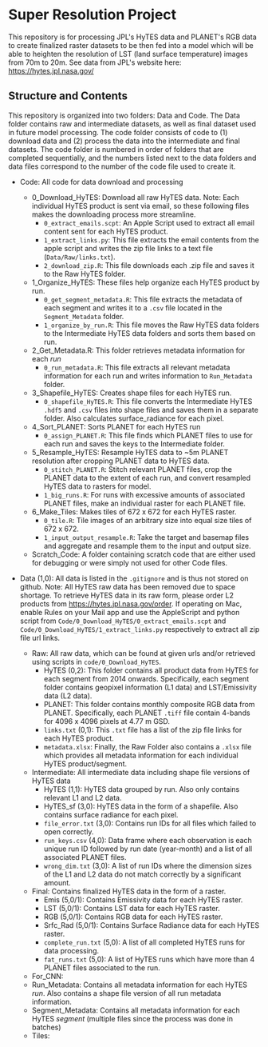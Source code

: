 # Super Resolution Project
This repository is for processing JPL's HyTES data and PLANET's RGB data to create finalized raster datasets to be then fed into a model which will be able to heighten the resolution of LST (land surface temperature) images from 70m to 20m.
See data from JPL's website here: https://hytes.jpl.nasa.gov/


## Structure and Contents

This repository is organized into two folders: Data and Code. The Data folder contains raw and intermediate datasets, as well as final dataset used in future model processing. The code folder consists of code to (1) download data and (2) process the data into the intermediate and final datasets. The code folder is numbered in order of folders that are completed sequentially, and the numbers listed next to the data folders and data files correspond to the number of the code file used to create it.

* Code: All code for data download and processing

    * 0_Download_HyTES: Download all raw HyTES data. Note: Each individual HyTES product is sent via email, so these following files makes the downloading process more streamline.
        * `0_extract_emails.scpt`: An Apple Script used to extract all email content sent for each HyTES product.
        * `1_extract_links.py`: This file extracts the email contents from the apple script and writes the zip file links to a text file (`Data/Raw/links.txt`).
        * `2_download_zip.R`: This file downloads each .zip file and saves it to the Raw HyTES folder.
    * 1_Organize_HyTES: These files help organize each HyTES product by run.
        * `0_get_segment_metadata.R`: This file extracts the metadata of each segment and writes it to a `.csv` file located in the `Segment_Metadata` folder.
        * `1_organize_by_run.R`: This file moves the Raw HyTES data folders to the Intermediate HyTES data folders and sorts them based on run.
    * 2_Get_Metadata.R: This folder retrieves metadata information for each *run*
        * `0_run_metadata.R`: This file extracts all relevant metadata information for each run and writes information to `Run_Metadata` folder.
    * 3_Shapefile_HyTES: Creates shape files for each HyTES run.
        * `0_shapefile_HyTES.R`: This file converts the Intermediate HyTES `.hdf5` and `.csv` files into shape files and saves them in a separate folder. Also calculates surface_radiance for each pixel.
    * 4_Sort_PLANET: Sorts PLANET for each HyTES run
        * `0_assign_PLANET.R`: This file finds which PLANET files to use for each run and saves the keys to the Intermediate folder.
    * 5_Resample_HyTES: Resample HyTES data to ~5m PLANET resolution after cropping PLANET data to HyTES data.
        * `0_stitch_PLANET.R`: Stitch relevant PLANET files, crop the PLANET data to the extent of each run, and convert resampled HyTES data to rasters for model.
        * `1_big_runs.R`: For runs with excessive amounts of associated PLANET files, make an individual raster for each PLANET file.
    * 6_Make_Tiles: Makes tiles of 672 x 672 for each HyTES raster.
        * `0_tile.R`: Tile images of an arbitrary size into equal size tiles of 672 x 672.
        * `1_input_output_resample.R`: Take the target and basemap files and aggregate and resample them to the input and output size.
    * Scratch_Code: A folder containing scratch code that are either used for debugging or were simply not used for other Code files.


* Data (1,0): All data is listed in the `.gitignore` and is thus not stored on github. Note: All HyTES raw data has been removed due to space shortage. To retrieve HyTES data in its raw form, please order L2 products from https://hytes.jpl.nasa.gov/order. If operating on Mac, enable Rules on your Mail app and use the AppleScript and python script from `Code/0_Download_HyTES/0_extract_emails.scpt` and `Code/0_Download_HyTES/1_extract_links.py` respectively to extract all zip file url links.

    * Raw: All raw data, which can be found at given urls and/or retrieved using scripts in `code/0_Download_HyTES`. 
        * HyTES (0,2): This folder contains all product data from HyTES for each segment from 2014 onwards. Specifically, each segment folder contains geopixel information (L1 data) and LST/Emissivity data (L2 data). 
        * PLANET: This folder contains monthly composite RGB data from PLANET. Specifically, each PLANET `.tiff` file contain 4-bands for 4096 x 4096 pixels at 4.77 m GSD. 
        * `links.txt` (0,1): This `.txt` file has a list of the zip file links for each HyTES product.
        * `metadata.xlsx`: Finally, the Raw Folder also contains a `.xlsx` file which provides all metadata information for each individual HyTES product/segment.
    * Intermediate: All intermediate data including shape file versions of HyTES data
        * HyTES (1,1): HyTES data grouped by run. Also only contains relevant L1 and L2 data.
        * HyTES_sf (3,0): HyTES data in the form of a shapefile. Also contains surface radiance for each pixel.
        * `file_error.txt` (3,0): Contains run IDs for all files which failed to open correctly.
        * `run_keys.csv` (4,0): Data frame where each observation is each unique run ID followed by run date (year-month) and a list of all associated PLANET files.
        * `wrong_dim.txt` (3,0): A list of run IDs where the dimension sizes of the L1 and L2 data do not match correctly by a significant amount. 
    * Final: Contains finalized HyTES data in the form of a raster.
        * Emis (5,0/1): Contains Emissivity data for each HyTES raster.
        * LST (5,0/1): Contains LST data for each HyTES raster.
        * RGB (5,0/1): Contains RGB data for each HyTES raster.
        * Srfc_Rad (5,0/1): Contains Surface Radiance data for each HyTES raster.
        * `complete_run.txt` (5,0): A list of all completed HyTES runs for data processing.
        * `fat_runs.txt` (5,0): A list of HyTES runs which have more than 4 PLANET files associated to the run. 
    * For_CNN: 
    * Run_Metadata: Contains all metadata information for each HyTES *run*. Also contains a shape file version of all run metadata information.
    * Segment_Metadata: Contains all metadata information for each HyTES *segment* (multiple files since the process was done in batches)
    * Tiles:
